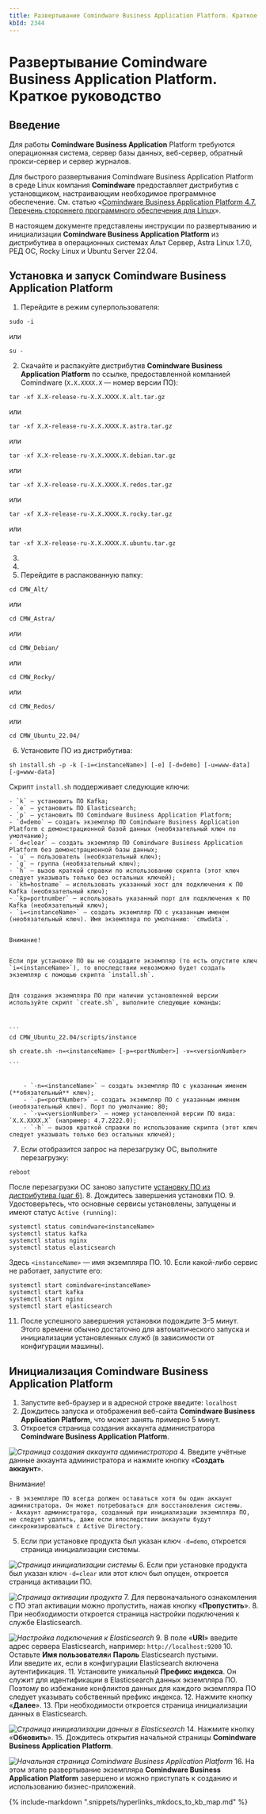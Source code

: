 ```yaml
---
title: Развертывание Comindware Business Application Platform. Краткое руководство
kbId: 2344
---
```


# Развертывание Comindware Business Application Platform. Краткое руководство

## Введение

Для работы **Comindware Business Application** Platform требуются операционная система, сервер базы данных, веб-сервер, обратный прокси-сервер и сервер журналов.

Для быстрого развертывания Comindware Business Application Platform в среде Linux компания **Comindware** предоставляет дистрибутив с установщиком, настраивающим необходимое программное обеспечение. См. статью «[Comindware Business Application Platform 4.7. Перечень стороннего программного обеспечения для Linux](https://kb.comindware.ru/article.php?id=2398)».

В настоящем документе представлены инструкции по развертыванию и инициализации **Comindware Business Application Platform** из дистрибутива в операционных системах Альт Сервер, Astra Linux 1.7.0,  РЕД ОС, Rocky Linux и Ubuntu Server 22.04.

## Установка и запуск Comindware Business Application Platform

1. Перейдите в режим суперпользователя:

```
sudo -i
```

или

```
su -
```
2. Скачайте и распакуйте дистрибутив **Comindware Business Application Platform** по ссылке, предоставленной компанией Comindware (`X.X.XXXX.X` — номер версии ПО):

```
tar -xf X.X-release-ru-X.X.XXXX.X.alt.tar.gz
```

или

```
tar -xf X.X-release-ru-X.X.XXXX.X.astra.tar.gz
```

или

```
tar -xf X.X-release-ru-X.X.XXXX.X.debian.tar.gz
```

или

```
tar -xf X.X-release-ru-X.X.XXXX.X.redos.tar.gz
```

или

```
tar -xf X.X-release-ru-X.X.XXXX.X.rocky.tar.gz
```

или

```
tar -xf X.X-release-ru-X.X.XXXX.X.ubuntu.tar.gz
```
3. 
4. 
5. Перейдите в распакованную папку:

```
cd CMW_Alt/
```

или

```
cd CMW_Astra/
```

или

```
cd CMW_Debian/
```

или

```
cd CMW_Rocky/
```

или

```
cd CMW_Redos/
```

или

```
cd CMW_Ubuntu_22.04/
```
6. Установите ПО из дистрибутива:

```
sh install.sh -p -k [-i=<instanceName>] [-e] [-d=demo] [-u=www-data] [-g=www-data]  

```

Скрипт `install.sh` поддерживает следующие ключи:

    - `k` — установить ПО Kafka;
    - `e` — установить ПО Elasticsearch;
    - `p` — установить ПО Comindware Business Application Platform;
    - `d=demo` — создать экземпляр ПО Comindware Business Application Platform c демонстрационной базой данных (необязательный ключ по умолчанию);
    - `d=clear` — создать экземпляр ПО Comindware Business Application Platform без демонстрационной базы данных;
    - `u` — пользователь (необязательный ключ);
    - `g` — группа (необязательный ключ);
    - `h` — вызов краткой справки по использованию скрипта (этот ключ следует указывать только без остальных ключей);
    - `kh=hostname` — использовать указанный хост для подключения к ПО Kafka (необязательный ключ);
    - `kp=portnumber` — использовать указанный порт для подключения к ПО Kafka (необязательный ключ);
    - `i=<instanceName>` — создать экземпляр ПО с указанным именем (необязательный ключ). Имя экземпляра по умолчанию: `cmwdata`.
    
    Внимание!
    
    
    Если при установке ПО вы не создадите экземпляр (то есть опустите ключ `i=<instanceName>`), то впоследствии невозможно будет создать экземпляр с помощью скрипта `install.sh`.
    
    
    Для создания экземпляра ПО при наличии установленной версии используйте скрипт `create.sh`, выполните следующие команды:
    
    
    
    ```
    cd CMW_Ubuntu_22.04/scripts/instance  
      
    sh create.sh -n=<instanceName> [-p=<portNumber>] -v=<versionNumber>  
    
    ```
    
    
        - `-n=<instanceName>` — создать экземпляр ПО с указанным именем (**обязательный** ключ);
        - `-p=<portNumber>` — создать экземпляр ПО с указанным именем (необязательный ключ). Порт по умолчанию: 80;
        - `-v=<versionNumber>` — номер установленной версии ПО вида: `X.X.XXXX.X` (например: 4.7.2222.0);
        - `-h` — вызов краткой справки по использованию скрипта (этот ключ следует указывать только без остальных ключей);
7. Если отобразится запрос на перезагрузку ОС, выполните перезагрузку:   

```
reboot
```

После перезагрузки ОС заново запустите [установку ПО из дистрибутива (шаг 6)](#install.sh).
8. Дождитесь завершения установки ПО.
9. Удостоверьтесь, что основные сервисы установлены, запущены и имеют статус `Active (running)`:   

```
systemctl status comindware<instanceName>  
systemctl status kafka  
systemctl status nginx  
systemctl status elasticsearch 
```

Здесь `<instanceName>` — имя экземпляра ПО.
10. Если какой-либо сервис не работает, запустите его:   

```
systemctl start comindware<instanceName>  
systemctl start kafka  
systemctl start nginx  
systemctl start elasticsearch  

```
11. После успешного завершения установки подождите 3–5 минут. Этого времени обычно достаточно для автоматического запуска и инициализации установленных служб (в зависимости от конфигурации машины).

## Инициализация Comindware Business Application Platform

1. Запустите веб-браузер и в адресной строке введите: `localhost`
2. Дождитесь запуска и отображения веб-сайта **Comindware Business Application Platform**, что может занять примерно 5 минут.
3. Откроется страница создания аккаунта администратора **Comindware Business Application Platform**.

_![Страница создания аккаунта администратора](https://kb.comindware.ru/assets/Picture14.png)_
4. Введите учётные данные аккаунта администратора и нажмите кнопку «**Создать аккаунт**».

Внимание!

    - В экземпляре ПО всегда должен оставаться хотя бы один аккаунт администратора. Он может потребоваться для восстановления системы.
    - Аккаунт администратора, созданный при инициализации экземпляра ПО, не следует удалять, даже если впоследствии аккаунты будут синхронизироваться с Active Directory.
5. Если при установке продукта был указан ключ `-d=demo`, откроется страница инициализации системы.

_![Страница инициализации системы](https://kb.comindware.ru/assets/img_63452e8529cca.png)_
6. Если при установке продукта был указан ключ `-d=clear` или этот ключ был опущен, откроется страница активации ПО.

_![Страница активации продукта](https://kb.comindware.ru/assets/Picture15.png)_
7. Для первоначального ознакомления с ПО этап активации можно пропустить, нажав кнопку «**Пропустить**».
8. При необходимости откроется страница настройки подключения к службе Elasticsearch.

_![Настройка подключения к Elasticsearch](https://kb.comindware.ru/assets/Picture16.png)_
9. В поле «**URI**» введите адрес сервера Elasticsearch, например: `http://localhost:9200`
10. Оставьте **Имя пользователя**и **Пароль** Elasticsearch пустыми. Или введите их, если в конфигурации Elasticsearch включена аутентификация.
11. Установите уникальный **Префикс индекса**. Он служит для идентификации в Elasticsearch данных экземпляра ПО. Поэтому во избежание конфликтов данных для каждого экземпляра ПО следует указывать собственный префикс индекса.
12. Нажмите кнопку «**Далее**».
13. При необходимости откроется страница инициализации данных в Elasticsearch.

_![Страница инициализации данных в Elasticsearch](https://kb.comindware.ru/assets/Picture17.png)_
14. Нажмите кнопку «**Обновить**».
15. Дождитесь открытия начальной страницы **Comindware Business Application Platform**.

_![Начальная страница Comindware Business Application Platform](https://kb.comindware.ru/assets/img_63452e9321257.png)_
16. На этом этапе развертывание экземпляра **Comindware Business Application Platform** завершено и можно приступать к созданию и использованию бизнес-приложений.



{% include-markdown ".snippets/hyperlinks_mkdocs_to_kb_map.md" %}
